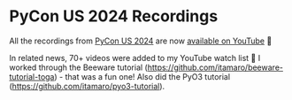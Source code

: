 # PyCon US 2024 Recordings

All the recordings from [PyCon US 2024](https://us.pycon.org/2024/) are now [available on YouTube](https://www.youtube.com/@PyConUS) 🎉

In related news, 70+ videos were added to my YouTube watch list 😬
I worked through the Beeware tutorial (https://github.com/itamaro/beeware-tutorial-toga) - that was a fun one!
Also did the PyO3 tutorial (https://github.com/itamaro/pyo3-tutorial).
